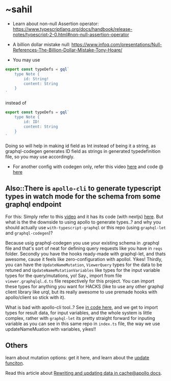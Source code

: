 # ~sahil

- Learn about non-null Assertion operator: https://www.typescriptlang.org/docs/handbook/release-notes/typescript-2-0.html#non-null-assertion-operator

- A billion dollar mistake null: https://www.infoq.com/presentations/Null-References-The-Billion-Dollar-Mistake-Tony-Hoare/

- You may use

```js
export const typeDefs = gql`
	type Note {
		id: String!
		content: String
	}
`
```

instead of

```js
export const typeDefs = gql`
	type Note {
		id: ID!
		content: String
	}
`
```

Doing so will help in making id field as Int instead of being it a string, as graphql-codegen generates ID field as strings in generated typedefinition file, so you may use accordingly.

- For another config with codegen only, refer this video [here](https://youtu.be/DFTVPZvgnaQ) and code @ [here](https://github.com/d-dmytro/youtube-graphql-code-generator/tree/0adfaa7a1c5588f756595a78be96c7295fffa5cb)

## Also::There is `apollo-cli` to generate typescript types in watch mode for the schema from some graphql endpoint

For this: Simply refer to this [video](https://youtu.be/Tw_wn6XUfnU) and it has its code (with nextjs) [here](https://github.com/leighhalliday/apollo-codegen-demo). But what is the the downside to using apollo to generate types..? and why you should actually use `with-typescript-graphql` or this repo (using `graphql-let` and `graphql-codegen`)?

Because usig graphql-codegen you use your existing schema in .graphql file and that's sort of neat for defining query requests like you have in `reqs` folder. Secondly you have the hooks ready-made with graphql-let, and thats awesome, cause it feels like zero-configuration with apollol. Yikes! Thirdly, you can have the `UpdateNameMutation`, `ViewerQuery` types for the data to be retuned and `UpdateNameMutationVariables` like types for the input variable types for the query/mutations, yo! Say., import from file `viewer.graphqlql.d.ts` file respectively for this project. You can import these types for anything you want for HACKS (like to use any other graphql client library like urql, but its really awesome to use premade hooks with apollo/client so stick with it).

What is bad with apollo-cli tool..? See [in code here](https://github.com/leighhalliday/apollo-codegen-demo/blob/main/pages/index.tsx#L4-L11), and we get to import types for result data, for input variables, and the whole system is little complex, rather with `graphql-let` its pretty straight forward for inputing variable as you can see in this same repo in `index.ts` file, the way we use updateNameMuation with variables, yikes!!

## Others

learn about mutation options: get it here, and learn about the [update funciton](https://www.apollographql.com/docs/react/data/mutations/#options).

Read this article about [Rewriting and updating data in cache@apollo docs](https://www.apollographql.com/docs/react/caching/cache-interaction/).
